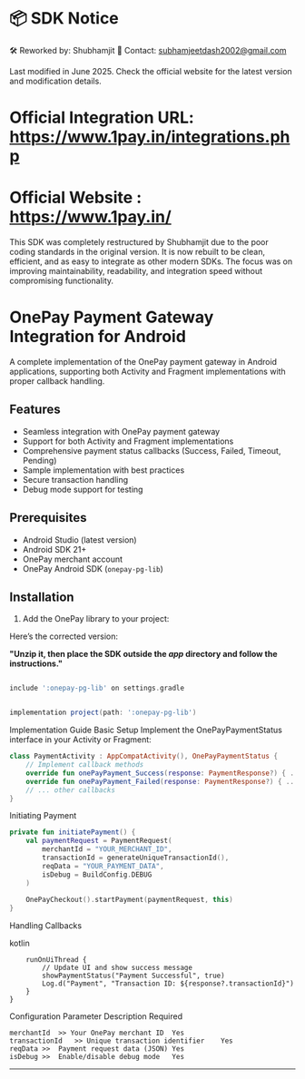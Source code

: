 # 📦 SDK Notice
🛠️ Reworked by: Shubhamjit
📧 Contact: subhamjeetdash2002@gmail.com

Last modified in June 2025. Check the official website for the latest version and modification details.

# Official Integration URL: https://www.1pay.in/integrations.php
# Official Website : https://www.1pay.in/ 

This SDK was completely restructured by Shubhamjit due to the poor coding standards in the original version. It is now rebuilt to be clean, efficient, and as easy to integrate as other modern SDKs.
The focus was on improving maintainability, readability, and integration speed without compromising functionality.


# OnePay Payment Gateway Integration for Android

A complete implementation of the OnePay payment gateway in Android applications, supporting both Activity and Fragment implementations with proper callback handling.

## Features

- Seamless integration with OnePay payment gateway
- Support for both Activity and Fragment implementations
- Comprehensive payment status callbacks (Success, Failed, Timeout, Pending)
- Sample implementation with best practices
- Secure transaction handling
- Debug mode support for testing

## Prerequisites

- Android Studio (latest version)
- Android SDK 21+
- OnePay merchant account
- OnePay Android SDK (`onepay-pg-lib`)

## Installation

1. Add the OnePay library to your project:

Here’s the corrected version:

**"Unzip it, then place the SDK outside the *app* directory and follow the instructions."**

```settings.gradle or settings.gradle.kts

include ':onepay-pg-lib' on settings.gradle

```

```gradle

implementation project(path: ':onepay-pg-lib')

```

Implementation Guide
Basic Setup
Implement the OnePayPaymentStatus interface in your Activity or Fragment:


```kotlin
class PaymentActivity : AppCompatActivity(), OnePayPaymentStatus {
    // Implement callback methods
    override fun onePayPayment_Success(response: PaymentResponse?) { ... }
    override fun onePayPayment_Failed(response: PaymentResponse?) { ... }
    // ... other callbacks
}
```

Initiating Payment

```kotlin
private fun initiatePayment() {
    val paymentRequest = PaymentRequest(
        merchantId = "YOUR_MERCHANT_ID",
        transactionId = generateUniqueTransactionId(),
        reqData = "YOUR_PAYMENT_DATA",
        isDebug = BuildConfig.DEBUG
    )
    
    OnePayCheckout().startPayment(paymentRequest, this)
}
```


Handling Callbacks

kotlin
```override fun onePayPayment_Success(response: PaymentResponse?) {
    runOnUiThread {
        // Update UI and show success message
        showPaymentStatus("Payment Successful", true)
        Log.d("Payment", "Transaction ID: ${response?.transactionId}")
    }
}

```
Configuration
Parameter	Description	Required

```
merchantId	>> Your OnePay merchant ID	Yes
transactionId	>> Unique transaction identifier	Yes
reqData >>	Payment request data (JSON)	Yes
isDebug >>	Enable/disable debug mode	Yes
```



__________________________________
